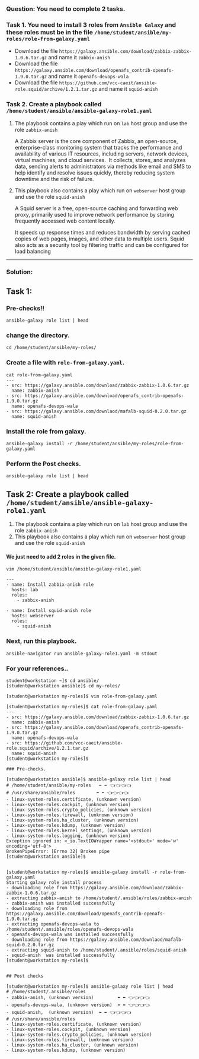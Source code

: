 
### Question: You need to complete 2 tasks. 


### Task 1. You need to install 3 roles from `Ansible Galaxy` and these roles must be in the file `/home/student/ansible/my-roles/role-from-galaxy.yaml`
- Download the file `https://galaxy.ansible.com/download/zabbix-zabbix-1.0.6.tar.gz` and name it `zabbix-anish`
- Download the file `https://galaxy.ansible.com/download/openafs_contrib-openafs-1.9.0.tar.gz` and name it `openafs-devops-wala`
- Download the file `https://github.com/vcc-caeit/ansible-role.squid/archive/1.2.1.tar.gz` and name it `squid-anish`

### Task 2. Create a playbook called `/home/student/ansible/ansible-galaxy-role1.yaml`
 1. The playbook contains a play which run on `lab` host group and use the role `zabbix-anish`
 
    A Zabbix server is the core component of Zabbix, an open-source, enterprise-class monitoring system that tracks the performance and availability of various IT resources, including servers, network devices, virtual machines, and cloud services. 
    It collects, stores, and analyzes data, sending alerts to administrators via methods like email and SMS to help identify and resolve issues quickly, thereby reducing system downtime and the risk of failure. 

 2. This playbook also contains a play which run on `webserver` host group and use the role `squid-anish`
 
    A Squid server is a free, open-source caching and forwarding web proxy, primarily used to improve network performance by storing frequently accessed web content locally. 

    It speeds up response times and reduces bandwidth by serving cached copies of web pages, images, and other data to multiple users. Squid also acts as a security tool by filtering traffic and can be configured for load balancing
---


### Solution:
## Task 1: 

### Pre-checks!!
```
ansible-galaxy role list | head
```

### change the directory.
```
cd /home/student/ansible/my-roles/
```

### Create a file with `role-from-galaxy.yaml`. 
```
cat role-from-galaxy.yaml 
---
- src: https://galaxy.ansible.com/download/zabbix-zabbix-1.0.6.tar.gz
  name: zabbix-anish
- src: https://galaxy.ansible.com/download/openafs_contrib-openafs-1.9.0.tar.gz
  name: openafs-devops-wala
- src: https://galaxy.ansible.com/downlaod/mafalb-squid-0.2.0.tar.gz
  name: squid-anish
```

### Install the role from galaxy.
```
ansible-galaxy install -r /home/student/ansible/my-roles/role-from-galaxy.yaml
```

### Perform the Post checks.

```
ansible-galaxy role list | head
```


## Task 2: Create a playbook called `/home/student/ansible/ansible-galaxy-role1.yaml`
 1. The playbook contains a play which run on `lab` host group and use the role `zabbix-anish`
  2. This playbook also contains a play which run on `webserver` host group and use the role `squid-anish`

#### We just need to add 2 roles in the given file.

```
vim /home/student/ansible/ansible-galaxy-role1.yaml
```
```
---
- name: Install zabbix-anish role
  hosts: lab
  roles: 
    - zabbix-anish

- name: Install squid-anish role
  hosts: webserver
  roles: 
    - squid-anish
```

### Next, run this playbook.
```
ansible-navigator run ansible-galaxy-role1.yaml -m stdout
```


### For your references..



```
student@workstation ~]$ cd ansible/
[student@workstation ansible]$ cd my-roles/

[student@workstation my-roles]$ vim role-from-galaxy.yaml

[student@workstation my-roles]$ cat role-from-galaxy.yaml 
---
- src: https://galaxy.ansible.com/download/zabbix-zabbix-1.0.6.tar.gz
  name: zabbix-anish
- src: https://galaxy.ansible.com/download/openafs_contrib-openafs-1.9.0.tar.gz
  name: openafs-devops-wala
- src: https://github.com/vcc-caeit/ansible-role.squid/archive/1.2.1.tar.gz
  name: squid-anish
[student@workstation my-roles]$

### Pre-checks.

[student@workstation ansible]$ ansible-galaxy role list | head
# /home/student/ansible/my-roles   ⬅️ ⬅️ 👈👈👈👈 
# /usr/share/ansible/roles        ⬅️ ⬅️ 👈👈👈👈 
- linux-system-roles.certificate, (unknown version)
- linux-system-roles.cockpit, (unknown version)
- linux-system-roles.crypto_policies, (unknown version)
- linux-system-roles.firewall, (unknown version)
- linux-system-roles.ha_cluster, (unknown version)
- linux-system-roles.kdump, (unknown version)
- linux-system-roles.kernel_settings, (unknown version)
- linux-system-roles.logging, (unknown version)
Exception ignored in: <_io.TextIOWrapper name='<stdout>' mode='w' encoding='utf-8'>
BrokenPipeError: [Errno 32] Broken pipe
[student@workstation ansible]$


[student@workstation my-roles]$ ansible-galaxy install -r role-from-galaxy.yaml 
Starting galaxy role install process
- downloading role from https://galaxy.ansible.com/download/zabbix-zabbix-1.0.6.tar.gz
- extracting zabbix-anish to /home/student/.ansible/roles/zabbix-anish
- zabbix-anish was installed successfully
- downloading role from https://galaxy.ansible.com/download/openafs_contrib-openafs-1.9.0.tar.gz
- extracting openafs-devops-wala to /home/student/.ansible/roles/openafs-devops-wala
- openafs-devops-wala was installed successfully
- downloading role from https://galaxy.ansible.com/downlaod/mafalb-squid-0.2.0.tar.gz
- extracting squid-anish to /home/student/.ansible/roles/squid-anish
- squid-anish  was installed successfully
[student@workstation my-roles]$


## Post checks

[student@workstation my-roles]$ ansible-galaxy role list | head
# /home/student/.ansible/roles
- zabbix-anish, (unknown version)         ⬅️ ⬅️ 👈👈👈👈 
- openafs-devops-wala, (unknown version)  ⬅️ ⬅️ 👈👈👈👈 
- squid-anish,  (unknown version)  ⬅️ ⬅️ 👈👈👈👈 
# /usr/share/ansible/roles
- linux-system-roles.certificate, (unknown version)
- linux-system-roles.cockpit, (unknown version)
- linux-system-roles.crypto_policies, (unknown version)
- linux-system-roles.firewall, (unknown version)
- linux-system-roles.ha_cluster, (unknown version)
- linux-system-roles.kdump, (unknown version)
```
